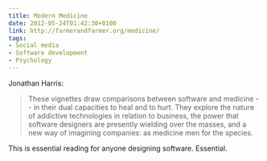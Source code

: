 ```yaml
---
title: Modern Medicine
date: 2012-05-24T01:42:30+0100
link: http://farmerandfarmer.org/medicine/
tags:
- Social media
- Software development
- Psychology
---
```

Jonathan Harris:

> These vignettes draw comparisons between software and medicine -- in their dual capacities to heal and to hurt. They explore the nature of addictive technologies in relation to business, the power that software designers are presently wielding over the masses, and a new way of imagining companies: as medicine men for the species.

This is essential reading for anyone designing software. Essential.
